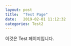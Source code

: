 ```yaml
---
layout: post
title:  "Test Page"
date:   2019-02-01 11:12:32
categories: Test2
---
```



이것은 Test 페이지입니다.